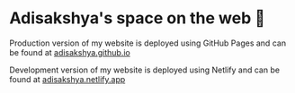 # Adisakshya's space on the web 🌌

Production version of my website is deployed using GitHub Pages and can be found at [adisakshya.github.io](https://adisakshya.github.io)

Development version of my website is deployed using Netlify and can be found at [adisakshya.netlify.app](https://adisakshya.netlify.app)
